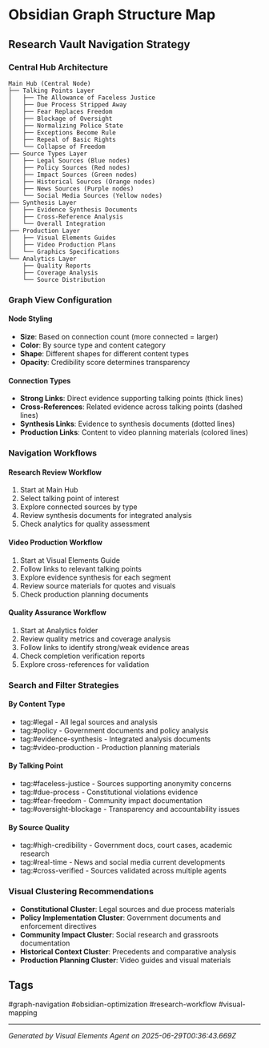 # Obsidian Graph Structure Map

## Research Vault Navigation Strategy

### Central Hub Architecture
```
Main Hub (Central Node)
├── Talking Points Layer
│   ├── The Allowance of Faceless Justice
│   ├── Due Process Stripped Away
│   ├── Fear Replaces Freedom
│   ├── Blockage of Oversight
│   ├── Normalizing Police State
│   ├── Exceptions Become Rule
│   ├── Repeal of Basic Rights
│   └── Collapse of Freedom
├── Source Types Layer
│   ├── Legal Sources (Blue nodes)
│   ├── Policy Sources (Red nodes)
│   ├── Impact Sources (Green nodes)
│   ├── Historical Sources (Orange nodes)
│   ├── News Sources (Purple nodes)
│   └── Social Media Sources (Yellow nodes)
├── Synthesis Layer
│   ├── Evidence Synthesis Documents
│   ├── Cross-Reference Analysis
│   └── Overall Integration
├── Production Layer
│   ├── Visual Elements Guides
│   ├── Video Production Plans
│   └── Graphics Specifications
└── Analytics Layer
    ├── Quality Reports
    ├── Coverage Analysis
    └── Source Distribution
```

### Graph View Configuration
#### Node Styling
- **Size**: Based on connection count (more connected = larger)
- **Color**: By source type and content category
- **Shape**: Different shapes for different content types
- **Opacity**: Credibility score determines transparency

#### Connection Types
- **Strong Links**: Direct evidence supporting talking points (thick lines)
- **Cross-References**: Related evidence across talking points (dashed lines)
- **Synthesis Links**: Evidence to synthesis documents (dotted lines)
- **Production Links**: Content to video planning materials (colored lines)

### Navigation Workflows

#### Research Review Workflow
1. Start at Main Hub
2. Select talking point of interest
3. Explore connected sources by type
4. Review synthesis documents for integrated analysis
5. Check analytics for quality assessment

#### Video Production Workflow
1. Start at Visual Elements Guide
2. Follow links to relevant talking points
3. Explore evidence synthesis for each segment
4. Review source materials for quotes and visuals
5. Check production planning documents

#### Quality Assurance Workflow
1. Start at Analytics folder
2. Review quality metrics and coverage analysis
3. Follow links to identify strong/weak evidence areas
4. Check completion verification reports
5. Explore cross-references for validation

### Search and Filter Strategies
#### By Content Type
- tag:#legal - All legal sources and analysis
- tag:#policy - Government documents and policy analysis
- tag:#evidence-synthesis - Integrated analysis documents
- tag:#video-production - Production planning materials

#### By Talking Point
- tag:#faceless-justice - Sources supporting anonymity concerns
- tag:#due-process - Constitutional violations evidence
- tag:#fear-freedom - Community impact documentation
- tag:#oversight-blockage - Transparency and accountability issues

#### By Source Quality
- tag:#high-credibility - Government docs, court cases, academic research
- tag:#real-time - News and social media current developments
- tag:#cross-verified - Sources validated across multiple agents

### Visual Clustering Recommendations
- **Constitutional Cluster**: Legal sources and due process materials
- **Policy Implementation Cluster**: Government documents and enforcement directives
- **Community Impact Cluster**: Social research and grassroots documentation
- **Historical Context Cluster**: Precedents and comparative analysis
- **Production Planning Cluster**: Video guides and visual materials

## Tags
#graph-navigation #obsidian-optimization #research-workflow #visual-mapping

---
*Generated by Visual Elements Agent on 2025-06-29T00:36:43.669Z*
